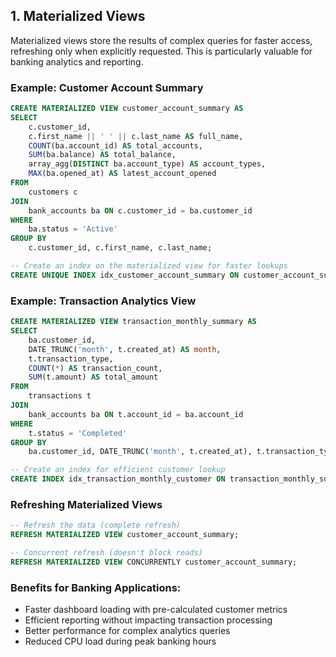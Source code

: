 ## 1. Materialized Views

Materialized views store the results of complex queries for faster access, refreshing only when explicitly requested. This is particularly valuable for banking analytics and reporting.

### Example: Customer Account Summary

```sql
CREATE MATERIALIZED VIEW customer_account_summary AS
SELECT
    c.customer_id,
    c.first_name || ' ' || c.last_name AS full_name,
    COUNT(ba.account_id) AS total_accounts,
    SUM(ba.balance) AS total_balance,
    array_agg(DISTINCT ba.account_type) AS account_types,
    MAX(ba.opened_at) AS latest_account_opened
FROM
    customers c
JOIN
    bank_accounts ba ON c.customer_id = ba.customer_id
WHERE
    ba.status = 'Active'
GROUP BY
    c.customer_id, c.first_name, c.last_name;

-- Create an index on the materialized view for faster lookups
CREATE UNIQUE INDEX idx_customer_account_summary ON customer_account_summary(customer_id);
```

### Example: Transaction Analytics View

```sql
CREATE MATERIALIZED VIEW transaction_monthly_summary AS
SELECT
    ba.customer_id,
    DATE_TRUNC('month', t.created_at) AS month,
    t.transaction_type,
    COUNT(*) AS transaction_count,
    SUM(t.amount) AS total_amount
FROM
    transactions t
JOIN
    bank_accounts ba ON t.account_id = ba.account_id
WHERE
    t.status = 'Completed'
GROUP BY
    ba.customer_id, DATE_TRUNC('month', t.created_at), t.transaction_type;

-- Create an index for efficient customer lookup
CREATE INDEX idx_transaction_monthly_customer ON transaction_monthly_summary(customer_id);
```

### Refreshing Materialized Views

```sql
-- Refresh the data (complete refresh)
REFRESH MATERIALIZED VIEW customer_account_summary;

-- Concurrent refresh (doesn't block reads)
REFRESH MATERIALIZED VIEW CONCURRENTLY customer_account_summary;
```

### Benefits for Banking Applications:

- Faster dashboard loading with pre-calculated customer metrics
- Efficient reporting without impacting transaction processing
- Better performance for complex analytics queries
- Reduced CPU load during peak banking hours
